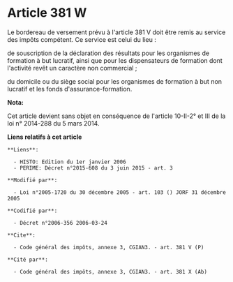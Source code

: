 # Article 381 W

Le bordereau de versement prévu à l'article 381 V doit être remis au service des impôts compétent. Ce service est celui du
lieu : 

de souscription de la déclaration des résultats pour les organismes de formation à but lucratif, ainsi que pour les
dispensateurs de formation dont l'activité revêt un caractère non commercial ; 

du domicile ou du siège social pour les organismes de formation à but non lucratif et les fonds d'assurance-formation.

**Nota:**

Cet article devient sans objet en conséquence de l'article 10-II-2° et III de la loi n° 2014-288 du 5 mars 2014.

**Liens relatifs à cet article**

	**Liens**:

	  - HISTO: Edition du 1er janvier 2006
	  - PERIME: Décret n°2015-608 du 3 juin 2015 - art. 3

	**Modifié par**:

	  - Loi n°2005-1720 du 30 décembre 2005 - art. 103 () JORF 31 décembre 2005

	**Codifié par**:

	  - Décret n°2006-356 2006-03-24

	**Cite**:

	  - Code général des impôts, annexe 3, CGIAN3. - art. 381 V (P)

	**Cité par**:

	  - Code général des impôts, annexe 3, CGIAN3. - art. 381 X (Ab)

